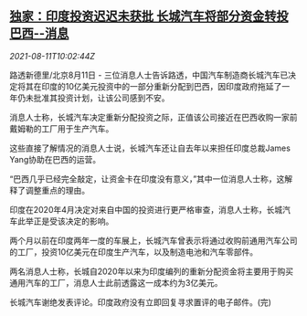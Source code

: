<!--1628677862000-->
[独家：印度投资迟迟未获批 长城汽车将部分资金转投巴西--消息](https://cn.reuters.com/article/india-gwm-brazil-0811-idCNKBS2FC10K)
------

<div><i>2021-08-11T10:02:44Z</i></div><p>路透新德里/北京8月11日 - 三位消息人士告诉路透，中国汽车制造商长城汽车已决定将其在印度的10亿美元投资中的一部分重新分配到巴西，因印度政府拖延了一年仍未批准其投资计划，让该公司感到不安。</p><p>消息人士称，长城汽车决定重新分配投资之际，正值该公司接近在巴西收购一家前戴姆勒的工厂用于生产汽车。</p><p>这些直接了解情况的消息人士说，长城汽车还让自去年以来担任印度总裁James Yang协助在巴西的运营。</p><p>“巴西几乎已经完全敲定，让资金卡在印度没有意义，”其中一位消息人士称，这解释了调整重点的理由。</p><p>印度在2020年4月决定对来自中国的投资进行更严格审查，消息人士称，长城汽车此举正是受该决定的影响。</p><p>两个月以前在印度两年一度的车展上，长城汽车曾表示将通过收购前通用汽车公司的工厂，投资10亿美元在印度生产汽车，以及制造电池和汽车零部件。</p><p>两名消息人士称，长城自2020年以来为印度编列的重新分配资金将主要用于购买通用汽车的工厂，消息人士此前透露这一成本约为3亿美元。</p><p>长城汽车谢绝发表评论。印度政府没有立即回复寻求置评的电子邮件。(完)</p>

